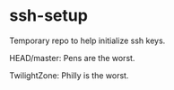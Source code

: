 # ssh-setup
Temporary repo to help initialize ssh keys.

HEAD/master: Pens are the worst.

TwilightZone: Philly is the worst.
